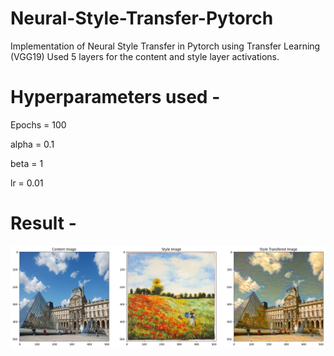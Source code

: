 # Neural-Style-Transfer-Pytorch
Implementation of Neural Style Transfer in Pytorch using Transfer Learning  (VGG19) 
Used 5 layers for the content and style layer activations.
# Hyperparameters used - 
Epochs = 100

alpha = 0.1

beta = 1

lr = 0.01

# Result - 
<img align="left" src="https://raw.githubusercontent.com/SarveshD7/Neural-Style-Transfer-Pytorch/main/NST_Output.png" alt="NST Output | C" width="1000px"/>
